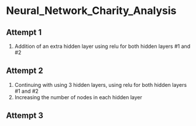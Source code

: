 # Neural_Network_Charity_Analysis

## Attempt 1
1. Addition of an extra hidden layer using relu for both hidden layers #1 and #2

## Attempt 2
1. Continuing with using 3 hidden layers, using relu for both hidden layers #1 and #2
2. Increasing the number of nodes in each hidden layer

## Attempt 3
